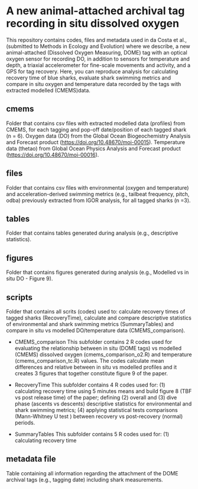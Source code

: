 # A new animal-attached archival tag recording in situ dissolved oxygen
This repository contains codes, files and metadata used in da Costa et al., (submitted to Methods in Ecology and Evolution) where we describe, a new animal-attached (Dissolved Oxygen Measuring, DOME) tag 
with an optical oxygen sensor for recording DO, in addition to sensors for temperature and depth, a triaxial accelerometer for fine-scale movements and activity, and a GPS for tag recovery. 
Here, you can reproduce analysis for calculating recovery time of blue sharks, evaluate shark swimming metrics and compare in situ oxygen and temperature data recorded by the tags with extracted modelled (CMEMS)data.

## cmems
Folder that contains csv files with extracted modelled data (profiles) from CMEMS, for each tagging and pop-off date/position of each tagged shark (n = 6).
Oxygen data (DO) from the Global Ocean Biogeochemistry Analysis and Forecast product (https://doi.org/10.48670/moi-00015).
Temperature data (thetao) from Global Ocean Physics Analysis and Forecast product (https://doi.org/10.48670/moi-00016).

## files
Folder that contains csv files with environmental (oxygen and temperature) and acceleration-derived swimming metrics (e.g., tailbeat frequency, pitch, odba) previously extracted from IGOR analysis, for all tagged 
sharks (n =3). 

## tables
Folder that contains tables generated during analysis (e.g., descriptive statistics).

## figures
Folder that contains figures generated during analysis (e.g., Modelled vs in situ DO - Figure 9).

## scripts
Folder that contains all scrits (codes) used to: calculate recovery times of tagged sharks (RecoveryTime), calculate and compare descriptive statistics of environmental and shark swimming metrics (SummaryTables)
and compare in situ vs modelled DO/temperature data (CMEMS_comparison).

- CMEMS_comparison
This subfolder contains 2 R codes used for evaluating the relationship between in situ (DOME tags) vs modelled (CMEMS) dissolved oxygen (cmems_comparison_o2.R) and temperature (cmems_comparison_tc.R) values.
The codes calculate mean differences and relative between in situ vs modelled profiles and it creates 3 figures that together constitute figure 9 of the paper.

- RecoveryTime
This subfolder contains 4 R codes used for: (1) calculating recovery time using 5 minutes means and build figure 8 (TBF vs post release time) of the paper; defining (2) overall and (3) dive phase (ascents vs descents) descriptive statistics for environmental and shark swimming metrics; (4) applying statistical tests comparisons (Mann-Whitney U test ) between recovery vs post-recovery (normal) periods. 

- SummaryTables
This subfolder contains 5 R codes used for: (1) calculating recovery time

## metadata file
Table containing all information regarding the attachment of the DOME archival tags (e.g., tagging date) including shark measurements.
